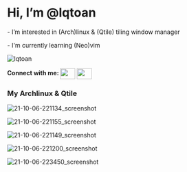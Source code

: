 <h1>Hi, I’m @lqtoan</h1>
<p>- I’m interested in (Arch)linux & (Qtile) tiling window manager</p>
<p>- I'm currently learning (Neo)vim</p>
<img src="https://github-readme-stats.vercel.app/api/top-langs?username=lqtoan&show_icons=true&locale=en&layout=compact&theme=nord" alt="lqtoan" />
</p>
<b> Connect with me: </b> <a href="https://www.facebook.com/lqtoann/"><img align="center" src="https://cdn.jsdelivr.net/npm/simple-icons@3.0.1/icons/facebook.svg" height="25" width="35" /></a> <a href="https://www.instagram.com/leq_toan/"><img align="center" src="https://cdn.jsdelivr.net/npm/simple-icons@3.0.1/icons/instagram.svg" height="25" width="35" /></a>

<h3>My Archlinux & Qtile</h3>

![21-10-06-221134_screenshot](https://user-images.githubusercontent.com/89382043/136232380-6cc88839-b2d2-46c2-bae3-a54e8cec98fc.jpg)

![21-10-06-221155_screenshot](https://user-images.githubusercontent.com/89382043/136232396-daef2660-f4f1-4241-8bfc-545db8fa51d3.jpg)

![21-10-06-221149_screenshot](https://user-images.githubusercontent.com/89382043/136232405-87b3a133-7834-468e-835f-f79703ec781c.jpg)

![21-10-06-221200_screenshot](https://user-images.githubusercontent.com/89382043/136232416-46fa7231-dcf5-4ab4-b9fb-6dfc32f0e5e8.jpg)

![21-10-06-223450_screenshot](https://user-images.githubusercontent.com/89382043/136236249-50c9a4fb-e1b1-40b1-9761-9c608da6a3b3.jpg)


